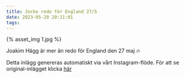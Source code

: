 ```yaml
---
title: Jocke redo för England 27/5
date: 2023-05-20 20:11:01
tags:
---
```

<div class="postId" style="display: none;">ID: 17972557832351969</div>

<div class="postImageContainer">
{% asset_img 1.jpg %}
</div>




Joakim Hägg är mer än redo för England den 27 maj 🔥

<div class="automaticGeneratedPostDescription">
Detta inlägg genereras automatiskt via vårt Instagram-flöde. För att se original-inlägget klicka <a target="_blank" href="https://www.instagram.com/p/CseXsBbN9V7/">här</a>
</div>
<br>
